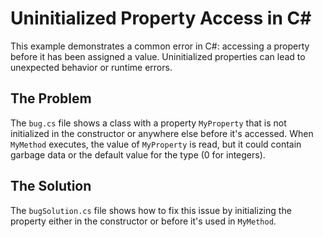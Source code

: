 # Uninitialized Property Access in C#

This example demonstrates a common error in C#: accessing a property before it has been assigned a value.  Uninitialized properties can lead to unexpected behavior or runtime errors.

## The Problem

The `bug.cs` file shows a class with a property `MyProperty` that is not initialized in the constructor or anywhere else before it's accessed. When `MyMethod` executes, the value of `MyProperty` is read, but it could contain garbage data or the default value for the type (0 for integers). 

## The Solution

The `bugSolution.cs` file shows how to fix this issue by initializing the property either in the constructor or before it's used in `MyMethod`.